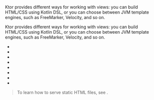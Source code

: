 [//]: # (title: Templating)

<excerpt>Ktor provides different ways for working with views: you can build HTML/CSS using Kotlin DSL, or you can choose between JVM template engines, such as FreeMarker, Velocity, and so on.</excerpt>

Ktor provides different ways for working with views: you can build HTML/CSS using Kotlin DSL, or you can choose between JVM template engines, such as FreeMarker, Velocity, and so on. 
* [](html_dsl.md)
* [](css_dsl.md)
* [](freemarker.md)
* [](velocity.md)
* [](mustache.md)
* [](thymeleaf.md)
* [](pebble.md)
* [](jte.md)

> To learn how to serve static HTML files, see [](Serving_Static_Content.md).
